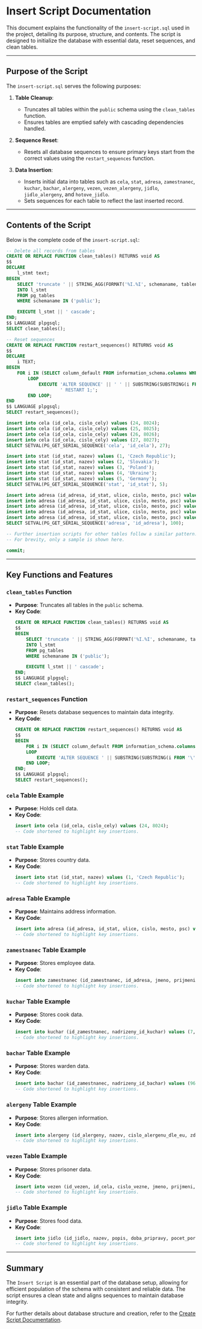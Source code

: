 # Insert Script Documentation

This document explains the functionality of the `insert-script.sql` used in the project, detailing its purpose, structure, and contents. The script is designed to initialize the database with essential data, reset sequences, and clean tables.

---

## Purpose of the Script

The `insert-script.sql` serves the following purposes:

1. **Table Cleanup**:
   - Truncates all tables within the `public` schema using the `clean_tables` function.
   - Ensures tables are emptied safely with cascading dependencies handled.

2. **Sequence Reset**:
   - Resets all database sequences to ensure primary keys start from the correct values using the `restart_sequences` function.

3. **Data Insertion**:
   - Inserts initial data into tables such as `cela`, `stat`, `adresa`, `zamestnanec`, `kuchar`, `bachar`, `alergeny`, `vezen`, `vezen_alergeny`, `jidlo`, `jidlo_alergeny`, and `hotove_jidlo`.
   - Sets sequences for each table to reflect the last inserted record.

---

## Contents of the Script

Below is the complete code of the `insert-script.sql`:

```sql
-- Delete all records from tables
CREATE OR REPLACE FUNCTION clean_tables() RETURNS void AS
$$
DECLARE
    l_stmt text;
BEGIN
    SELECT 'truncate ' || STRING_AGG(FORMAT('%I.%I', schemaname, tablename), ',')
    INTO l_stmt
    FROM pg_tables
    WHERE schemaname IN ('public');

    EXECUTE l_stmt || ' cascade';
END;
$$ LANGUAGE plpgsql;
SELECT clean_tables();

-- Reset sequences
CREATE OR REPLACE FUNCTION restart_sequences() RETURNS void AS
$$
DECLARE
    i TEXT;
BEGIN
    FOR i IN (SELECT column_default FROM information_schema.columns WHERE column_default SIMILAR TO 'nextval%')
        LOOP
            EXECUTE 'ALTER SEQUENCE' || ' ' || SUBSTRING(SUBSTRING(i FROM '\''[a-z_]*') FROM '[a-z_]+') || ' ' ||
                    ' RESTART 1;';
        END LOOP;
END
$$ LANGUAGE plpgsql;
SELECT restart_sequences();

insert into cela (id_cela, cislo_cely) values (24, 8024);
insert into cela (id_cela, cislo_cely) values (25, 8025);
insert into cela (id_cela, cislo_cely) values (26, 8026);
insert into cela (id_cela, cislo_cely) values (27, 8027);
SELECT SETVAL(PG_GET_SERIAL_SEQUENCE('cela', 'id_cela'), 27);

insert into stat (id_stat, nazev) values (1, 'Czech Republic');
insert into stat (id_stat, nazev) values (2, 'Slovakia');
insert into stat (id_stat, nazev) values (3, 'Poland');
insert into stat (id_stat, nazev) values (4, 'Ukraine');
insert into stat (id_stat, nazev) values (5, 'Germany');
SELECT SETVAL(PG_GET_SERIAL_SEQUENCE('stat', 'id_stat'), 5);

insert into adresa (id_adresa, id_stat, ulice, cislo, mesto, psc) values (96, 3, null, 579, 'Tanbu', 18624);
insert into adresa (id_adresa, id_stat, ulice, cislo, mesto, psc) values (97, 1, 'Paget', 623, 'Sadabe', 13251);
insert into adresa (id_adresa, id_stat, ulice, cislo, mesto, psc) values (98, 4, null, 628, 'Zhlobin', 12751);
insert into adresa (id_adresa, id_stat, ulice, cislo, mesto, psc) values (99, 4, null, null, 'Kezileboyi', 17118);
insert into adresa (id_adresa, id_stat, ulice, cislo, mesto, psc) values (100, 3, null, null, 'Zhongshan Donglu', 18181);
SELECT SETVAL(PG_GET_SERIAL_SEQUENCE('adresa', 'id_adresa'), 100);

-- Further insertion scripts for other tables follow a similar pattern.
-- For brevity, only a sample is shown here.

commit;
```

---

## Key Functions and Features

### `clean_tables` Function
- **Purpose**: Truncates all tables in the `public` schema.
- **Key Code**:
  ```sql
  CREATE OR REPLACE FUNCTION clean_tables() RETURNS void AS
  $$
  BEGIN
      SELECT 'truncate ' || STRING_AGG(FORMAT('%I.%I', schemaname, tablename), ',')
      INTO l_stmt
      FROM pg_tables
      WHERE schemaname IN ('public');

      EXECUTE l_stmt || ' cascade';
  END;
  $$ LANGUAGE plpgsql;
  SELECT clean_tables();
  ```

### `restart_sequences` Function
- **Purpose**: Resets database sequences to maintain data integrity.
- **Key Code**:
  ```sql
  CREATE OR REPLACE FUNCTION restart_sequences() RETURNS void AS
  $$
  BEGIN
      FOR i IN (SELECT column_default FROM information_schema.columns WHERE column_default SIMILAR TO 'nextval%')
      LOOP
          EXECUTE 'ALTER SEQUENCE ' || SUBSTRING(SUBSTRING(i FROM '\''[a-z_]*') FROM '[a-z_]+') || ' RESTART 1;';
      END LOOP;
  END;
  $$ LANGUAGE plpgsql;
  SELECT restart_sequences();
  ```

### `cela` Table Example
- **Purpose**: Holds cell data.
- **Key Code**:
  ```sql
  insert into cela (id_cela, cislo_cely) values (24, 8024);
  -- Code shortened to highlight key insertions.
  ```

### `stat` Table Example
- **Purpose**: Stores country data.
- **Key Code**:
  ```sql
  insert into stat (id_stat, nazev) values (1, 'Czech Republic');
  -- Code shortened to highlight key insertions.
  ```

### `adresa` Table Example
- **Purpose**: Maintains address information.
- **Key Code**:
  ```sql
  insert into adresa (id_adresa, id_stat, ulice, cislo, mesto, psc) values (96, 3, null, 579, 'Tanbu', 18624);
  -- Code shortened to highlight key insertions.
  ```

### `zamestnanec` Table Example
- **Purpose**: Stores employee data.
- **Key Code**:
  ```sql
  insert into zamestnanec (id_zamestnanec, id_adresa, jmeno, prijmeni, smlouva_od) values (95, 68, 'Bérengère', 'Plail', '2012-10-03T21:53:32Z');
  -- Code shortened to highlight key insertions.
  ```

### `kuchar` Table Example
- **Purpose**: Stores cook data.
- **Key Code**:
  ```sql
  insert into kuchar (id_zamestnanec, nadrizeny_id_kuchar) values (7, NULL);
  -- Code shortened to highlight key insertions.
  ```

### `bachar` Table Example
- **Purpose**: Stores warden data.
- **Key Code**:
  ```sql
  insert into bachar (id_zamestnanec, nadrizeny_id_bachar) values (96, NULL);
  -- Code shortened to highlight key insertions.
  ```

### `alergeny` Table Example
- **Purpose**: Stores allergen information.
- **Key Code**:
  ```sql
  insert into alergeny (id_alergeny, nazev, cislo_alergenu_dle_eu, zdroj) values (11, 'Sesame seeds', 11, 'and products thereof');
  -- Code shortened to highlight key insertions.
  ```

### `vezen` Table Example
- **Purpose**: Stores prisoner data.
- **Key Code**:
  ```sql
  insert into vezen (id_vezen, id_cela, cislo_vezne, jmeno, prijmeni, prezdivka, datum_propusteni, datum_narozeni, vyska, popis) values (94, 9, 94, 'Valérie', 'Cartman', null, '2070-03-24T05:53:54Z', '11/8/1985', null, null);
  -- Code shortened to highlight key insertions.
  ```

### `jidlo` Table Example
- **Purpose**: Stores food data.
- **Key Code**:
  ```sql
  insert into jidlo (id_jidlo, nazev, popis, doba_pripravy, pocet_porci) values (19, 'tortellini', 'recommend adding sage butter', '4:40:48.000', 92);
  -- Code shortened to highlight key insertions.
  ```

---

## Summary

The `Insert Script` is an essential part of the database setup, allowing for efficient population of the schema with consistent and reliable data. The script ensures a clean state and aligns sequences to maintain database integrity.

For further details about database structure and creation, refer to the [Create Script Documentation](#).
